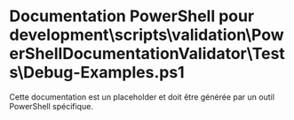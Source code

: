 # Documentation PowerShell pour development\scripts\validation\PowerShellDocumentationValidator\Tests\Debug-Examples.ps1

Cette documentation est un placeholder et doit être générée par un outil PowerShell spécifique.
